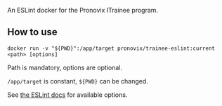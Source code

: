 An ESLint docker for the Pronovix ITrainee program.

## How to use

```shell
docker run -v "${PWD}":/app/target pronovix/trainee-eslint:current <path> [options]
```

Path is mandatory, options are optional.

`/app/target` is constant, `${PWD}` can be changed.

See [the ESLint docs](https://eslint.org/docs/user-guide/command-line-interface) for available options.
